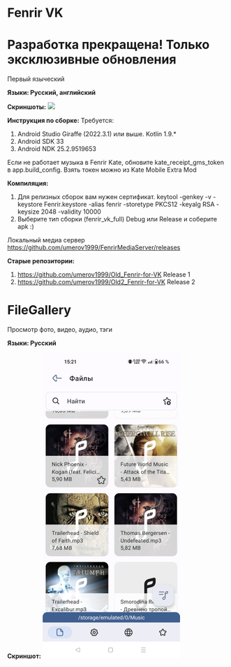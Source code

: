 # Fenrir VK
# Разработка прекращена! Только эксклюзивные обновления
Первый языческий

<b>Языки: Русский, английский</b>

<b>Скриншоты:</b>
<img src="Fenrir_VK.jpg"/>

<b>Инструкция по сборке:</b>
Требуется:
  1) Android Studio Giraffe (2022.3.1) или выше. Kotlin 1.9.*
  2) Android SDK 33
  3) Android NDK 25.2.9519653
  
  Если не работает музыка в Fenrir Kate, обновите kate_receipt_gms_token в app.build_config.
  Взять токен можно из Kate Mobile Extra Mod
  
<b>Компиляция:</b>

  1) Для релизных сборок вам нужен сертификат.
        keytool -genkey -v -keystore Fenrir.keystore -alias fenrir -storetype PKCS12 -keyalg RSA -keysize 2048 -validity 10000
  2) Выберите тип сборки (fenrir_vk_full) Debug или Release и соберите apk :)

Локальный медиа сервер https://github.com/umerov1999/FenrirMediaServer/releases

<b>Старые репозитории:</b>

  1) https://github.com/umerov1999/Old_Fenrir-for-VK Release 1
  2) https://github.com/umerov1999/Old2_Fenrir-for-VK Release 2

# FileGallery
Просмотр фото, видео, аудио, тэги

<b>Языки: Русский</b>

<b>Скриншот:</b>
<img src="FileGallery.jpg"/>
